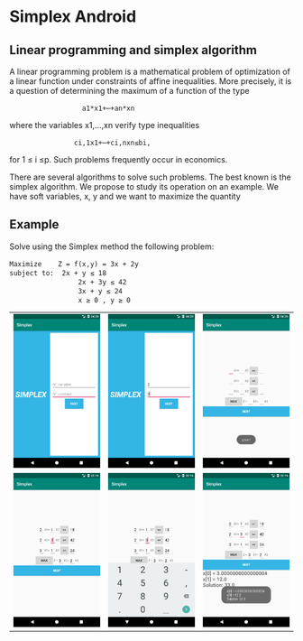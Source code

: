 # Simplex Android
## Linear programming and simplex algorithm
A linear programming problem is a mathematical problem of optimization of a linear function under constraints of affine inequalities. More precisely, it is a question of determining the maximum of a function of the type

 	                  a1*x1+⋯+an*xn
where the variables x1,…,xn verify type inequalities

                   	ci,1x1+⋯+ci,nxn≤bi,	
for 1 ≤ i ≤p. Such problems frequently occur in economics.

There are several algorithms to solve such problems. The best known is the simplex algorithm. We propose to study its operation on an example. We have soft variables, x, y and we want to maximize the quantity
## Example 
Solve using the Simplex method the following problem:

 	Maximize	Z = f(x,y) = 3x + 2y
 	subject to:	 2x + y ≤ 18
 	                 2x + 3y ≤ 42
 	                 3x + y ≤ 24
 	                 x ≥ 0 , y ≥ 0


<div style="text-align: center">
    <table>
        <tr>
            <td style="text-align: center">
                     <img src="https://github.com/djamelzerrouki/Simplex-android/blob/master/image/Screenshot1.png"  />
           </td>            
            <td style="text-align: center">   
                       <img src="https://github.com/djamelzerrouki/Simplex-android/blob/master/image/Screenshot2.png"  />
            </td>
            <td style="text-align: center">
                      <img src="https://github.com/djamelzerrouki/Simplex-android/blob/master/image/Screenshot3.png"  />
           </td>
      </tr>
      <tr>
            <td style="text-align: center">
                      <img src="https://github.com/djamelzerrouki/Simplex-android/blob/master/image/Screenshot4.png"  />
            </td>    
            </td>
            <td style="text-align: center">
                      <img src="https://github.com/djamelzerrouki/Simplex-android/blob/master/image/Screenshot5.png"  />
            </td>
            <td style="text-align: center">
                      <img src="https://github.com/djamelzerrouki/Simplex-android/blob/master/image/Screenshot6.png"  "/>
            </td> 
      </tr>
      
      
  </table>
  </div>
